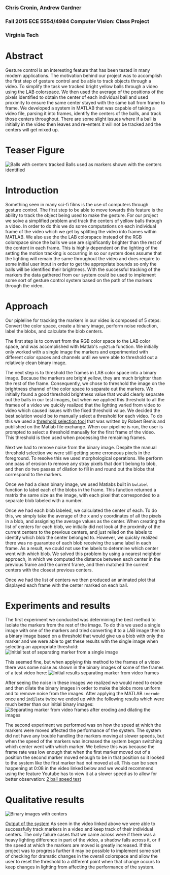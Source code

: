 ### Chris Cronin, Andrew Gardner
### Fall 2015 ECE 5554/4984 Computer Vision: Class Project
### Virginia Tech
  
# Abstract
Gesture control is an interesting feature that has been tested in many modern applications. The motivation behind our project was to accomplish the first step of gesture control and be able to track objects through a video. To simplify the task we tracked bright yellow balls through a video using the LAB colorspace. We then used the average of the positions of the pixels identified to obtain the center of each individual ball and used proximity to ensure the same center stayed with the same ball from frame to frame. We developed a system in MATLAB that was capable of taking a video file, parsing it into frames, identify the centers of the balls, and track those centers throughout. There are some slight issues where if a ball is initially in the video then leaves and re-enters it will not be tracked and the centers will get mixed up.

# Teaser Figure
![Balls with centers tracked](images/teaser.png)
Balls used as markers shown with the centers identified

# Introduction
Something seen in many sci-fi films is the use of computers through gesture control. The first step to be able to move towards this feature is the ability to track the object being used to make the gesture. For our project we solve a simplified problem and track the centers of yellow balls through a video. In order to do this we do some computations on each individual frame of the video which we get by splitting the video into frames within MATLAB. We also use the the LAB colorspace instead of the RGB colorspace since the balls we use are significantly brighter than the rest of the content in each frame. This is highly dependent on the lighting of the setting the motion tracking is occurring in so our system does assume that the lighting will remain the same throughout the video and does require to some initial user input in order to get the appropriate bounds so only the balls will be identified their brightness. With the successful tracking of the markers the data gathered from our system could be used to implement some sort of gesture control system based on the path of the markers through the video. 

# Approach
Our pipleline for tracking the markers in our video is composed of 5 steps: Convert the color space, create a binary image, perform noise reduction, label the blobs, and calculate the blob centers.

The first step is to convert from the RGB color space to the LAB color space, and was accomplished with Matlab's `rgb2lab` function. We initially only worked with a single image the markers and experimented with different color spaces and channels until we were able to threshold out a relatively clean binary image.

The next step is to threshold the frames in LAB color space into a binary image. Because the markers are bright yellow, they are much brighter than the rest of the frame. Consequently, we chose to threshold the image on the brightness channel of the color space to separate out the markers. We initially found a good threshold brightness value that would clearly separate out the balls in our test images, but when we applied this threshold to all the frames of a video we quickly realized that the lighting varied from video to video which caused issues with the fixed threshold value. We decided the best solution would be to manually select a threshold for each video. To do this we used a [threshold selection tool](http://www.mathworks.com/matlabcentral/fileexchange/6770-thresholding-tool#) that was written by Robert Bemis and published on the Matlab file exchange. When our pipeline is run, the user is prompted to select a threshold manually for the first frame of the video. This threshold is then used when processing the remaining frames.

Next we had to remove noise from the binary image. Despite the manual threshold selection we were still getting some erroneous pixels in the foreground. To resolve this we used morphological operations. We perform one pass of erosion to remove any stray pixels that don't belong to blob, and then do two passes of dilation to fill in and round out the blobs that correspond to the markers.

Once we had a clean binary image, we used Matlabs built in `bwlabel` function to label each of the blobs in the frame. This function returned a matrix the same size as the image, with each pixel that corresponded to a separate blob labeled with a number. 

Once we had each blob labeled, we calculated the center of each. To do this, we simply take the average of the x and y coordinates of all the pixels in a blob, and assigning the average values as the center. When creating the list of centers for each blob, we initially did not look at the proximity of the current centers to the previous centers, and just relied on the labels to identify which blob the center belonged to. However, we quickly realized there was no guarantee of each blob receiving the same label in each frame. As a result, we could not use the labels to determine which center went with which blob. We solved this problem by using a nearest neighbor approach, in which we computed the distance between each center in the previous frame and the current frame, and then matched the current centers with the closest previous centers.

Once we had the list of centers we then produced an animated plot that displayed each frame with the center marked on each ball.

# Experiments and results
The first experiment we conducted was determining the best method to isolate the markers from the rest of the image. To do this we used a single image with one of the markers and tried converting it to a LAB image then to a binary image based on a threshold that would give us a blob with only the marker and we were able to get these results with the single image when selecting an appropriate threshold:
![Initial test of separating marker from a single image](images/labExp.png)

This seemed fine, but when applying this method to the frames of a video there was some noise as shown in the binary images of some of the frames of a test video here:
![Initial results separating marker from video frames](images/noiseExp.png)

After seeing the noise in these images we realized we would need to erode and then dilate the binary images in order to make the blobs more uniform and to remove noise from the images. After applying the MATLAB `imerode` once and `imdilate` twice we ended up with the following results which were much better than our initial binary images:
![Separating marker from video frames after eroding and dilating the images](images/finalBlobExp.png)

The second experiment we performed was on how the speed at which the markers were moved affected the performance of the system. The system did not have any trouble handling the markers moving at slower speeds, but when the speed of the markers was increased the system began switching which center went with which marker. We believe this was because the frame rate was low enough that when the first marker moved out of a position the second marker moved enough to be in that position so it looked to the system like the first marker had not moved at all. This can be seen happening at 0:08 in the video linked below and we would recommend using the feature Youtube has to view it at a slower speed as to allow for better observation:
[2 ball speed test](https://www.youtube.com/watch?v=Je3SOkoRHHk)



# Qualitative results

![Binary images with centers](images/bincenters.PNG)

[Output of the system](https://www.youtube.com/watch?v=M6axUGNRiI8)
As seen in the video linked above we were able to successfully track markers in a video and keep track of their individual centers. The only failure cases that we came across were if there was a heavy lighting difference in part of the video, a shadow falls across it, or if the speed at which the markers are moved is greatly increased. If this project was to progress further it may be possible to implement some sort of checking for dramatic changes in the overall colorspace and allow the user to reset the threshold to a different point when that change occurs to keep changes in lighting from affecting the performance of the system. 
